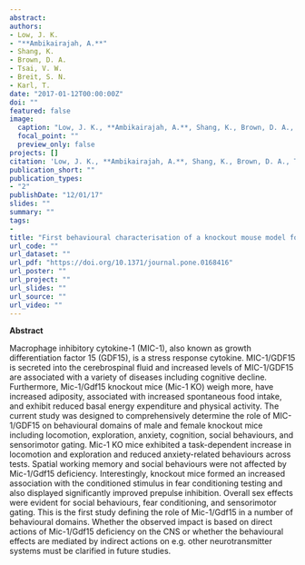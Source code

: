 ```yaml
---
abstract: 
authors:
- Low, J. K.
- "**Ambikairajah, A.**"
- Shang, K.
- Brown, D. A.
- Tsai, V. W.
- Breit, S. N.
- Karl, T.
date: "2017-01-12T00:00:00Z"
doi: ""
featured: false
image:
  caption: "Low, J. K., **Ambikairajah, A.**, Shang, K., Brown, D. A., Tsai, V. W., Breit, S. N., & Karl, T. (2017). First behavioural characterisation of a knockout mouse model for the transforming growth factor (TGF)-β superfamily cytokine, MIC-1/GDF15. ***PloS one***, 12(1): e0168416. [doi:10.1371/journal.pone.0168416](https://doi.org/10.1371/journal.pone.0168416)"
  focal_point: ""
  preview_only: false
projects: []
citation: 'Low, J. K., **Ambikairajah, A.**, Shang, K., Brown, D. A., Tsai, V. W., Breit, S. N., & Karl, T. (2017). First behavioural characterisation of a knockout mouse model for the transforming growth factor (TGF)-β superfamily cytokine, MIC-1/GDF15. ***PloS one***, 12(1): e0168416. [doi:10.1371/journal.pone.0168416](https://doi.org/10.1371/journal.pone.0168416)'
publication_short: ""
publication_types:
- "2"
publishDate: "12/01/17"
slides: ""
summary: ""
tags:
- 
title: "First behavioural characterisation of a knockout mouse model for the transforming growth factor (TGF)-β superfamily cytokine, MIC-1/GDF15"
url_code: ""
url_dataset: ""
url_pdf: "https://doi.org/10.1371/journal.pone.0168416"
url_poster: ""
url_project: ""
url_slides: ""
url_source: ""
url_video: ""
---
```

**Abstract**   

Macrophage inhibitory cytokine-1 (MIC-1), also known as growth differentiation factor 15 (GDF15), is a stress response cytokine. MIC-1/GDF15 is secreted into the cerebrospinal fluid and increased levels of MIC-1/GDF15 are associated with a variety of diseases including cognitive decline. Furthermore, Mic-1/Gdf15 knockout mice (Mic-1 KO) weigh more, have increased adiposity, associated with increased spontaneous food intake, and exhibit reduced basal energy expenditure and physical activity. The current study was designed to comprehensively determine the role of MIC-1/GDF15 on behavioural domains of male and female knockout mice including locomotion, exploration, anxiety, cognition, social behaviours, and sensorimotor gating. Mic-1 KO mice exhibited a task-dependent increase in locomotion and exploration and reduced anxiety-related behaviours across tests. Spatial working memory and social behaviours were not affected by Mic-1/Gdf15 deficiency. Interestingly, knockout mice formed an increased association with the conditioned stimulus in fear conditioning testing and also displayed significantly improved prepulse inhibition. Overall sex effects were evident for social behaviours, fear conditioning, and sensorimotor gating. This is the first study defining the role of Mic-1/Gdf15 in a number of behavioural domains. Whether the observed impact is based on direct actions of Mic-1/Gdf15 deficiency on the CNS or whether the behavioural effects are mediated by indirect actions on e.g. other neurotransmitter systems must be clarified in future studies.